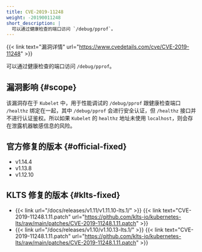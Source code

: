 ```yaml
---
title: CVE-2019-11248
weight: -20190011248
short_description: |
  可以通过健康检查的端口访问 `/debug/pprof`。
---
```


{{< link text="漏洞详情" url="https://www.cvedetails.com/cve/CVE-2019-11248" >}}

可以通过健康检查的端口访问 `/debug/pprof`。

## 漏洞影响 {#scope}

该漏洞存在于 `Kubelet` 中，用于性能调试的 `/debug/pprof` 跟健康检查端口 `/healthz` 绑定在一起，其中 `/debug/pprof` 会进行安全认证，但 `/healthz` 接口并不进行认证鉴权。所以如果 `Kubelet` 的 `healthz` 地址未使用 `localhost`，则会存在泄露机器敏感信息的风险。

## 官方修复的版本 {#official-fixed}

- v1.14.4
- v1.13.8
- v1.12.10

## KLTS 修复的版本 {#klts-fixed}

- {{< link url="/docs/releases/v1.11/v1.11.10-lts.1/" >}} {{< link text="CVE-2019-11248.1.11.patch" url="https://github.com/klts-io/kubernetes-lts/raw/main/patches/CVE-2019-11248.1.11.patch" >}}
- {{< link url="/docs/releases/v1.10/v1.10.13-lts.1/" >}} {{< link text="CVE-2019-11248.1.11.patch" url="https://github.com/klts-io/kubernetes-lts/raw/main/patches/CVE-2019-11248.1.11.patch" >}}
